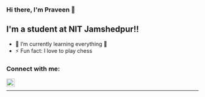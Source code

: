 ### Hi there, I'm Praveen  👋


## I'm a student at NIT Jamshedpur!!

- 🌱 I’m currently learning everything 🤣
- ⚡ Fun fact: I love to play chess


### Connect with me:
[<img align="left" alt="Praveen | LinkedIn" width="22px" src="https://cdn.jsdelivr.net/npm/simple-icons@v3/icons/linkedin.svg" />][linkedin]
<br />


---
[linkedin]: https://www.linkedin.com/in/praveen-prakash-01b218210/
